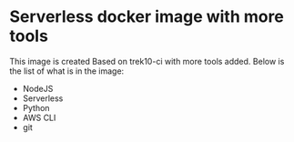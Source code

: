 # Serverless docker image with more tools

This image is created Based on trek10-ci with more tools added. Below is the list of what is in the image:

- NodeJS
- Serverless
- Python
- AWS CLI
- git
